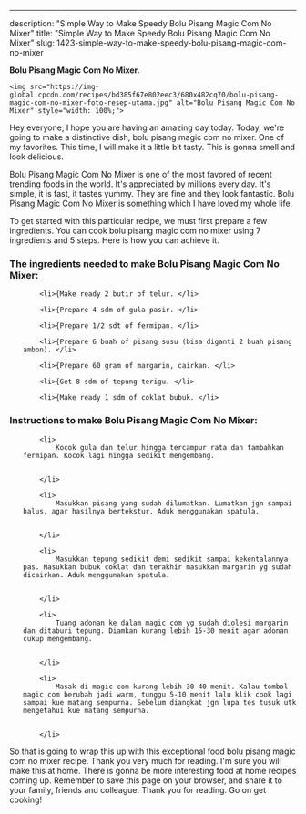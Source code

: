 ---
description: "Simple Way to Make Speedy Bolu Pisang Magic Com No Mixer"
title: "Simple Way to Make Speedy Bolu Pisang Magic Com No Mixer"
slug: 1423-simple-way-to-make-speedy-bolu-pisang-magic-com-no-mixer

<p>
	<strong>Bolu Pisang Magic Com No Mixer</strong>. 
	
</p>
<p>
	
	<img src="https://img-global.cpcdn.com/recipes/bd385f67e802eec3/680x482cq70/bolu-pisang-magic-com-no-mixer-foto-resep-utama.jpg" alt="Bolu Pisang Magic Com No Mixer" style="width: 100%;">
	
	
</p>
<p>
	Hey everyone, I hope you are having an amazing day today. Today, we're going to make a distinctive dish, bolu pisang magic com no mixer. One of my favorites. This time, I will make it a little bit tasty. This is gonna smell and look delicious.
</p>
	
<p>
	
</p>
<p>
	Bolu Pisang Magic Com No Mixer is one of the most favored of recent trending foods in the world. It's appreciated by millions every day. It's simple, it is fast, it tastes yummy. They are fine and they look fantastic. Bolu Pisang Magic Com No Mixer is something which I have loved my whole life.
</p>

<p>
To get started with this particular recipe, we must first prepare a few ingredients. You can cook bolu pisang magic com no mixer using 7 ingredients and 5 steps. Here is how you can achieve it.
</p>

<h3>The ingredients needed to make Bolu Pisang Magic Com No Mixer:</h3>

<ol>
	
		<li>{Make ready 2 butir of telur. </li>
	
		<li>{Prepare 4 sdm of gula pasir. </li>
	
		<li>{Prepare 1/2 sdt of fermipan. </li>
	
		<li>{Prepare 6 buah of pisang susu (bisa diganti 2 buah pisang ambon). </li>
	
		<li>{Prepare 60 gram of margarin, cairkan. </li>
	
		<li>{Get 8 sdm of tepung terigu. </li>
	
		<li>{Make ready 1 sdm of coklat bubuk. </li>
	
</ol>
<p>
	
</p>

<h3>Instructions to make Bolu Pisang Magic Com No Mixer:</h3>

<ol>
	
		<li>
			Kocok gula dan telur hingga tercampur rata dan tambahkan fermipan. Kocok lagi hingga sedikit mengembang.
			
			
		</li>
	
		<li>
			Masukkan pisang yang sudah dilumatkan. Lumatkan jgn sampai halus, agar hasilnya bertekstur. Aduk menggunakan spatula.
			
			
		</li>
	
		<li>
			Masukkan tepung sedikit demi sedikit sampai kekentalannya pas. Masukkan bubuk coklat dan terakhir masukkan margarin yg sudah dicairkan. Aduk menggunakan spatula.
			
			
		</li>
	
		<li>
			Tuang adonan ke dalam magic com yg sudah diolesi margarin dan ditaburi tepung. Diamkan kurang lebih 15-30 menit agar adonan cukup mengembang.
			
			
		</li>
	
		<li>
			Masak di magic com kurang lebih 30-40 menit. Kalau tombol magic com berubah jadi warm, tunggu 5-10 menit lalu klik cook lagi sampai kue matang sempurna. Sebelum diangkat jgn lupa tes tusuk utk mengetahui kue matang sempurna.
			
			
		</li>
	
</ol>

<p>
	
</p>

<p>
	So that is going to wrap this up with this exceptional food bolu pisang magic com no mixer recipe. Thank you very much for reading. I'm sure you will make this at home. There is gonna be more interesting food at home recipes coming up. Remember to save this page on your browser, and share it to your family, friends and colleague. Thank you for reading. Go on get cooking!
</p>
